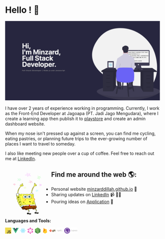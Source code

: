# Hello ! 👋

<img src="https://raw.githubusercontent.com/minzarddillah/minzarddillah/main/banner.png" alt="hi">

I have over 2 years of experience working in programming. Currently, I work as the Front-End Developer at Jagoapa (PT. Jadi Jago Mengudara), where I create a learning app then publish it to [playstore](https://play.google.com/store/apps/details?id=com.jagoapa) and create an admin dashboard website.

When my nose isn't pressed up against a screen, you can find me cycling, eating pastries, or planning future trips to the ever-growing number of places I want to travel to someday.

I also like meeting new people over a cup of coffee. Feel free to reach out me at [LinkedIn](https://www.linkedin.com/in/minzarddillah/).


## Find me around the web 🌎: <img align="left" width="150" height="150" src="https://raw.githubusercontent.com/minzarddillah/minzarddillah/main/hello.gif">
- Personal website [minzarddillah.github.io](http://minzarddillah.github.io/) 💼
- Sharing updates on <a href="https://www.linkedin.com/in/minzarddillah/">LinkedIn</a> 📹 ✍🏾
- Pouring ideas on <a href="https://play.google.com/store/apps/developer?id=M+Minzard+Dillah"> Application</a> 📱
<br>


**Languages and Tools:**  

<code><img height="20" src="https://raw.githubusercontent.com/github/explore/80688e429a7d4ef2fca1e82350fe8e3517d3494d/topics/javascript/javascript.png"></code>
<code><img height="20" src="https://raw.githubusercontent.com/github/explore/80688e429a7d4ef2fca1e82350fe8e3517d3494d/topics/vue/vue.png"></code>
<code><img height="20" src="https://raw.githubusercontent.com/github/explore/80688e429a7d4ef2fca1e82350fe8e3517d3494d/topics/react/react.png"></code>
<code><img height="20" src="https://raw.githubusercontent.com/github/explore/5c058a388828bb5fde0bcafd4bc867b5bb3f26f3/topics/graphql/graphql.png"></code>
<code><img height="20" src="https://raw.githubusercontent.com/github/explore/80688e429a7d4ef2fca1e82350fe8e3517d3494d/topics/nodejs/nodejs.png"></code>
<code><img height="20" src="https://raw.githubusercontent.com/github/explore/80688e429a7d4ef2fca1e82350fe8e3517d3494d/topics/firebase/firebase.png"></code>
<code><img height="20" src="https://raw.githubusercontent.com/github/explore/80688e429a7d4ef2fca1e82350fe8e3517d3494d/topics/git/git.png"></code>
<code><img height="20" src="https://raw.githubusercontent.com/github/explore/28b02bbc9ad9f7a503c43775aebeb515dc2da5fc/topics/nextjs/nextjs.png"></code>
<code><img height="20" src="https://raw.githubusercontent.com/github/explore/e94815998e4e0713912fed477a1f346ec04c3da2/topics/gatsby/gatsby.png"></code>
<code><img height="20" src="https://raw.githubusercontent.com/github/explore/80688e429a7d4ef2fca1e82350fe8e3517d3494d/topics/express/express.png"></code>

